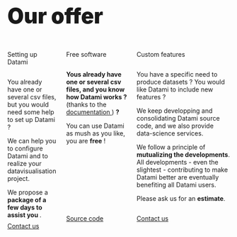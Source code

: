 <h1
  class="has-text-centered mt-6 mb-6 pt-6"
  style="font-weight: 900; line-height: 1.3; font-size: 3rem;">
  Our offer
</h1>

<div class="content">

  <div class="columns mb-6 pb-6 px-3 is-multiline">
    <!-- CONFIGURAITON -->
    <div class="column is-4-tablet is-one-third-desktop mb-6">
      <p class="message is-info is-light is-size-5 is-size-7-touch has-text-centered has-text-weight-bold">
        Setting up Datami
      </p>
      <div
        class="card"
        style="height: 80%;
          display: flex;
          flex-direction: column;">
        <div class="card-content is-size-7-touch">
          <p class="mb-2 has-text-weight-bold">
            You already have one or several csv files, but you would need some help to set up Datami ?
          </p>
          <p class="mb-2">
            We can help you to configure Datami and to realize your datavisualisation project.
          </p>
          <p class="mb-0">
            We propose a <b>package of a few days to assist you </b>.
          </p>
        </div>
      </div>
      <a
        href="mailto:contact@multi.coop"
        class="mt-3 button is-primary is-fullwidth">
        <span
          class="icon mr-3">
          <i class="mdi mdi-email"></i>
        </span>
        Contact us
      </a>
    </div>
    <!-- FREE -->
    <div class="column is-4-tablet is-one-third-desktop mb-6">
      <p class="message is-info is-light is-size-5 is-size-7-touch has-text-centered has-text-weight-bold">
        Free software
      </p>
      <div
        class="card"
        style="height: 80%;
          display: flex;
          flex-direction: column;">
        <div class="card-content is-size-7-touch">
          <p class="mb-2">
            <b>
              Yous already have one or several csv files, and you know how Datami works ?
            </b>
            (thanks to the
            <a href="https://datami-docs.multi.coop">
              documentation
            </a>
            )
            <b>?</b>
          </p>
          <p class="mb-0">
            You can use Datami as mush as you like, you are <b>free</b> !
          </p>
        </div>
      </div>
      <a
        href="https://gitlab.com/multi-coop/datami-project/datami"
        class="mt-3 button is-light is-fullwidth">
        <span
          class="icon mr-3">
          <i class="mdi mdi-gitlab"></i>
        </span>
        Source code
      </a>
    </div>
    <!-- DEVS -->
    <div class="column is-4-tablet is-one-third-desktop mb-6">
      <p class="message is-info is-light is-size-5 is-size-7-touch has-text-centered has-text-weight-bold">
        Custom features
      </p>
      <div
        class="card"
        style="height: 80%;
          display: flex;
          flex-direction: column;">
        <div class="card-content is-size-7-touch">
          <p class="mb-2 has-text-weight-bold">
            You have a specific need to produce datasets ?
            You would like Datami to include new features ?
          </p>
          <p class="mb-2">
            We keep developping and consolidating Datami source code, and we also provide data-science services.
          </p>
          <p class="mb-2">
            We follow a principle of <b>mutualizing the developments</b>.
            All developments - even the slightest - contributing to make Datami better are eventually benefiting all Datami users.
          </p>
          <p class="mb-0">
            Please ask us for an <b>estimate</b>.
          </p>
        </div>
      </div>
      <a
        href="mailto:contact@multi.coop"
        class="mt-3 button is-primary is-fullwidth">
        <span
          class="icon mr-3">
          <i class="mdi mdi-email"></i>
        </span>
        Contact us
      </a>
    </div>
  </div>

</div>
